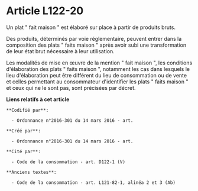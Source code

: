 # Article L122-20

Un plat " fait maison " est élaboré sur place à partir de produits bruts. 

Des produits, déterminés par voie réglementaire, peuvent entrer dans la composition des plats " faits maison " après avoir
subi une transformation de leur état brut nécessaire à leur utilisation. 

Les modalités de mise en œuvre de la mention " fait maison ", les conditions d'élaboration des plats " faits maison ",
notamment les cas dans lesquels le lieu d'élaboration peut être différent du lieu de consommation ou de vente et celles
permettant au consommateur d'identifier les plats " faits maison " et ceux qui ne le sont pas, sont précisées par décret.

**Liens relatifs à cet article**

	**Codifié par**:

	  - Ordonnance n°2016-301 du 14 mars 2016 - art.

	**Créé par**:

	  - Ordonnance n°2016-301 du 14 mars 2016 - art.

	**Cité par**:

	  - Code de la consommation - art. D122-1 (V)

	**Anciens textes**:

	  - Code de la consommation - art. L121-82-1, alinéa 2 et 3 (Ab)
